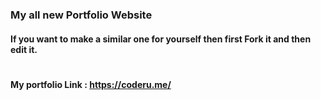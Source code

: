 ### My all new Portfolio Website

#### If you want to make a similar one for yourself then first Fork it and then edit it.

#

#### My portfolio Link : https://coderu.me/
